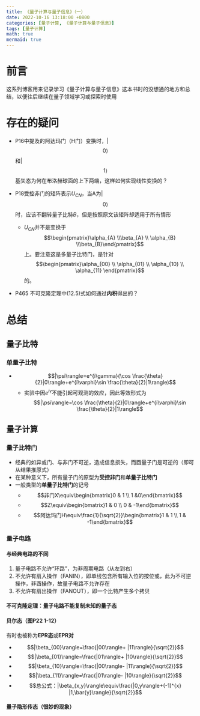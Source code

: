 ```yaml
---
title: 《量子计算与量子信息》（一）
date: 2022-10-16 13:18:00 +0800
categories: [量子计算, 《量子计算与量子信息》]
tags: [量子计算]
math: true
mermaid: true
---
```




# 前言

这系列博客用来记录学习《量子计算与量子信息》这本书时的没想通的地方和总结，以便往后继续在量子领域学习或探索时使用

# 存在的疑问

- P16中提及的阿达玛门（H门）变换时，&#124;$$0\rangle$$和&#124;$$1\rangle$$基矢态为何在布洛赫球面的上下两端，这样如何实现线性变换的？

- P18受控非门的矩阵表示$U_{CN}$，当A为&#124;$$0\rangle$$时，应该不翻转量子比特$B$，但是按照原文该矩阵却适用于所有情形
  - $U_{CN}$并不是变换于$$\begin{pmatrix}\alpha_{A} \\\beta_{A} \\ \alpha_{B} \\\beta_{B}\end{pmatrix}$$上。要注意这是多量子比特门，是针对$$\begin{pmatrix}\alpha_{00} \\ \alpha_{01}  \\ \alpha_{10}  \\ \alpha_{11} \end{pmatrix}$$的。

- P465 不可克隆定理中(12.5)式如何通过**内积**得出的？

# 总结

## 量子比特

### 单量子比特

- $$|\psi\rangle=e^{i\gamma}(\cos \frac{\theta}{2}|0\rangle+e^{i\varphi}\sin \frac{\theta}{2}|1\rangle)$$
  - 实验中因$e^{i\gamma}$不能引起可观测的效应，因此等效形式为
    $$|\psi\rangle=\cos \frac{\theta}{2}|0\rangle+e^{i\varphi}\sin \frac{\theta}{2}|1\rangle$$
  

## 量子计算

### 量子比特门

- 经典的如异或门、与非门不可逆，造成信息损失，而酉量子门是可逆的（即可从结果推原式）
- 在某种意义下，所有量子门的原型为**受控非门**和**单量子比特门**
- 一般类型的**单量子比特门**的记号
  - $$非门X\equiv\begin{bmatrix}0 & 1 \\ 1 &0\end{bmatrix}$$
  - $$Z\equiv\begin{bmatrix}1 & 0 \\ 0 & -1\end{bmatrix}$$
  - $$阿达玛门H\equiv\frac{1}{\sqrt{2}}\begin{bmatrix}1 & 1 \\ 1 & -1\end{bmatrix}$$


### 量子电路

#### 与经典电路的不同

1. 量子电路不允许“环路”，为非周期电路（从左到右）
2. 不允许有扇入操作（FANIN），即单线包含所有输入位的按位或，此为不可逆操作，非酉操作，故量子电路不允许存在
3. 不允许有扇出操作（FANOUT），即一个比特产生多个拷贝

#### 不可克隆定理：量子电路不能复制未知的量子态

#### 贝尔态（图P22 1-12）

有时也被称为**EPR态**或**EPR对**

- $$|\beta_{00}\rangle=\frac{|00\rangle+ |11\rangle}{\sqrt{2}}$$
- $$|\beta_{01}\rangle=\frac{|01\rangle+ |10\rangle}{\sqrt{2}}$$
- $$|\beta_{10}\rangle=\frac{|00\rangle- |11\rangle}{\sqrt{2}}$$
- $$|\beta_{11}\rangle=\frac{|01\rangle- |10\rangle}{\sqrt{2}}$$
- $$总公式：|\beta_{x,y}\rangle\equiv\frac{|0,y\rangle+(-1)^{x} |1,\bar{y}\rangle}{\sqrt{2}}$$

#### **量子隐形传态（很妙的现象）**
